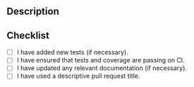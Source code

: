 ## Description

<!-- If your pull request fixes an existing issue (e.g. #xxx), mention "Fixes #xxx" here. -->

<!-- Please describe the purpose of the pull request. -->
<!-- Provide thorough details about what you changed and why. -->

## Checklist

- [ ] I have added new tests (if necessary).
- [ ] I have ensured that tests and coverage are passing on CI.
- [ ] I have updated any relevant documentation (if necessary).
- [ ] I have used a descriptive pull request title.
